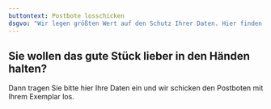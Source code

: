 ```yaml
---
buttontext: Postbote losschicken
dsgvo: "Wir legen größten Wert auf den Schutz Ihrer Daten. Hier finden Sie unsere [Datenschutzerklärung](/datenschutz/)."
---
```


## Sie wollen das gute Stück lieber in den Händen halten?

Dann tragen Sie bitte hier Ihre Daten ein und wir schicken den Postboten mit Ihrem Exemplar los.
